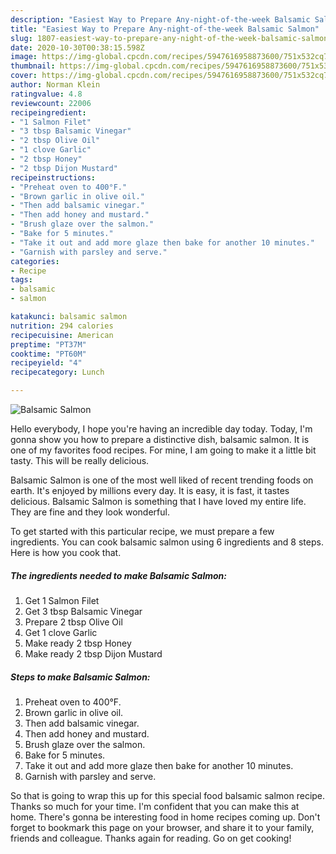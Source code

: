 ```yaml
---
description: "Easiest Way to Prepare Any-night-of-the-week Balsamic Salmon"
title: "Easiest Way to Prepare Any-night-of-the-week Balsamic Salmon"
slug: 1807-easiest-way-to-prepare-any-night-of-the-week-balsamic-salmon
date: 2020-10-30T00:38:15.598Z
image: https://img-global.cpcdn.com/recipes/5947616958873600/751x532cq70/balsamic-salmon-recipe-main-photo.jpg
thumbnail: https://img-global.cpcdn.com/recipes/5947616958873600/751x532cq70/balsamic-salmon-recipe-main-photo.jpg
cover: https://img-global.cpcdn.com/recipes/5947616958873600/751x532cq70/balsamic-salmon-recipe-main-photo.jpg
author: Norman Klein
ratingvalue: 4.8
reviewcount: 22006
recipeingredient:
- "1 Salmon Filet"
- "3 tbsp Balsamic Vinegar"
- "2 tbsp Olive Oil"
- "1 clove Garlic"
- "2 tbsp Honey"
- "2 tbsp Dijon Mustard"
recipeinstructions:
- "Preheat oven to 400°F."
- "Brown garlic in olive oil."
- "Then add balsamic vinegar."
- "Then add honey and mustard."
- "Brush glaze over the salmon."
- "Bake for 5 minutes."
- "Take it out and add more glaze then bake for another 10 minutes."
- "Garnish with parsley and serve."
categories:
- Recipe
tags:
- balsamic
- salmon

katakunci: balsamic salmon 
nutrition: 294 calories
recipecuisine: American
preptime: "PT37M"
cooktime: "PT60M"
recipeyield: "4"
recipecategory: Lunch

---
```



![Balsamic Salmon](https://img-global.cpcdn.com/recipes/5947616958873600/751x532cq70/balsamic-salmon-recipe-main-photo.jpg)

Hello everybody, I hope you're having an incredible day today. Today, I'm gonna show you how to prepare a distinctive dish, balsamic salmon. It is one of my favorites food recipes. For mine, I am going to make it a little bit tasty. This will be really delicious.

Balsamic Salmon is one of the most well liked of recent trending foods on earth. It's enjoyed by millions every day. It is easy, it is fast, it tastes delicious. Balsamic Salmon is something that I have loved my entire life. They are fine and they look wonderful.




To get started with this particular recipe, we must prepare a few ingredients. You can cook balsamic salmon using 6 ingredients and 8 steps. Here is how you cook that.

<!--inarticleads1-->

##### The ingredients needed to make Balsamic Salmon:

1. Get 1 Salmon Filet
1. Get 3 tbsp Balsamic Vinegar
1. Prepare 2 tbsp Olive Oil
1. Get 1 clove Garlic
1. Make ready 2 tbsp Honey
1. Make ready 2 tbsp Dijon Mustard




<!--inarticleads2-->

##### Steps to make Balsamic Salmon:

1. Preheat oven to 400°F.
1. Brown garlic in olive oil.
1. Then add balsamic vinegar.
1. Then add honey and mustard.
1. Brush glaze over the salmon.
1. Bake for 5 minutes.
1. Take it out and add more glaze then bake for another 10 minutes.
1. Garnish with parsley and serve.




So that is going to wrap this up for this special food balsamic salmon recipe. Thanks so much for your time. I'm confident that you can make this at home. There's gonna be interesting food in home recipes coming up. Don't forget to bookmark this page on your browser, and share it to your family, friends and colleague. Thanks again for reading. Go on get cooking!

